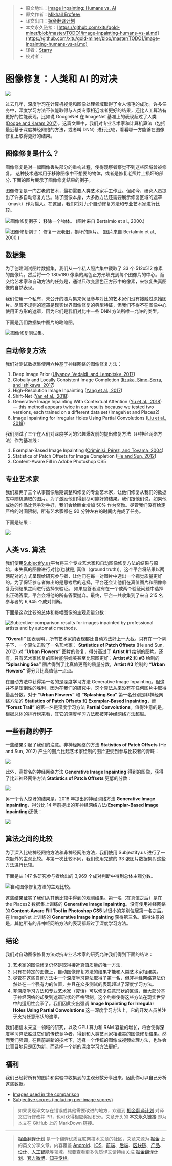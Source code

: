 > * 原文地址：[Image Inpainting: Humans vs. AI](https://towardsdatascience.com/image-inpainting-humans-vs-ai-48fc4bca7ecc)
> * 原文作者：[Mikhail Erofeev](https://medium.com/@mikhail_26901)
> * 译文出自：[掘金翻译计划](https://github.com/xitu/gold-miner)
> * 本文永久链接：[https://github.com/xitu/gold-miner/blob/master/TODO1/image-inpainting-humans-vs-ai.md](https://github.com/xitu/gold-miner/blob/master/TODO1/image-inpainting-humans-vs-ai.md)
> * 译者：[Starry](https://github.com/Starry316)
> * 校对者：

# 图像修复：人类和 AI 的对决

![](https://cdn-images-1.medium.com/max/6000/1*HQxitL28dDEKe1dPp9wdmQ.png)

过去几年，深度学习在计算机视觉和图像处理领域取得了令人惊艳的成功。许多任务中，深度学习方法不仅能取得与人类专家相近或者更好的结果，还比人工算法有更好的性能表现。比如说 GoogleNet 在 ImageNet 基准上的表现超过了人类([Dodge and Karam 2017](https://arxiv.org/abs/1705.02498))。这篇文章中，我们对专业艺术家和计算机算法（包括最近基于深度神经网络的方法，或者叫 DNN）进行比较，看看哪一方能够在图像修复上取得更好的结果。

## 图像修复是什么？

图像修复是对一幅图像丢失部分的重构过程，使得观察者察觉不到这些区域曾被修复。 这种技术通常用于移除图像中不想要的物体，或者是修复老照片上损坏的部分. 下面的图片展示了图像修复结果的例子。

图像修复是一门古老的艺术，最初需要人类艺术家手工作业。但如今，研究人员提出了许多自动修复方法。除了图像本身，大多数方法还需要展示修复区域的遮罩（mask）作为输入。在这里，我们将对九个自动修复方法和专业艺术家进行比较。

![图像修复例子： 移除一个物体。 (图片来自 [Bertalmío et al., 2000](https://conservancy.umn.edu/bitstream/handle/11299/3365/1/1655.pdf).)](https://cdn-images-1.medium.com/max/2152/1*EOuFiCNYdNde05bi9UmB8A.jpeg)

![图像修复例子： 修复一张老旧，损坏的照片。 (图片来自 [Bertalmío et al., 2000.](https://conservancy.umn.edu/bitstream/handle/11299/3365/1/1655.pdf))](https://cdn-images-1.medium.com/max/2412/1*_Ldd9jY-9xS2OEE6Z8FTfw.jpeg)

## 数据集

为了创建测试图片数据集，我们从一个私人照片集中截取了 33 个 512x512 像素的图像片。然后将一个 180x180 像素的黑色正方形填充到每个图像片的中心。而交给艺术家和自动方法的任务是，通过只改变黑色正方形中的像素，来恢复失真图像的自然表现。

我们使用一个私有，未公开的照片集来保证参与对比的艺术家们没有接触过原始图片。尽管不规则的遮罩是现实世界图像修复的典型特征，但我们不得不在图像中心使用正方形的遮罩，因为它们是我们对比中一些 DNN 方法所唯一允许的类型。

下面是我们数据集中图片的略缩图。

![图像修复测试集。](https://cdn-images-1.medium.com/max/3188/1*_sOFyA9XY3ATpW4aGdnTtA.png)

## 自动修复方法

我们对测试数据集使用六种基于神经网络的图像修复方法：

1. Deep Image Prior ([Ulyanov, Vedaldi, and Lempitsky, 2017](https://arxiv.org/abs/1711.10925))
2. Globally and Locally Consistent Image Completion ([Iizuka, Simo-Serra, and Ishikawa, 2017](http://hi.cs.waseda.ac.jp/~iizuka/projects/completion/en/))
3. High-Resolution Image Inpainting ([Yang et al., 2017](https://arxiv.org/abs/1611.09969))
4. Shift-Net ([Yan et al., 2018](https://arxiv.org/abs/1801.09392))
5. Generative Image Inpainting With Contextual Attention ([Yu et al., 2018](https://arxiv.org/abs/1801.07892)) — this method appears twice in our results because we tested two versions, each trained on a different data set (ImageNet and Places2)
6. Image Inpainting for Irregular Holes Using Partial Convolutions ([Liu et al., 2018](https://arxiv.org/abs/1804.07723))

我们测试了三个在人们对深度学习的兴趣爆发前的提出修复方法（非神经网络方法）作为基准线：

1. Exemplar-Based Image Inpainting ([Criminisi, Pérez, and Toyama, 2004](http://www.irisa.fr/vista/Papers/2004_ip_criminisi.pdf))
2. Statistics of Patch Offsets for Image Completion ([He and Sun, 2012](http://kaiminghe.com/eccv12/index.html))
3. Content-Aware Fill in Adobe Photoshop CS5

## 专业艺术家

我们雇佣了三个从事图像后期调整和修复的专业艺术家，让他们修复从我们的数据库中随机选取的图片。为了激励他们得到尽可能好的结果。我们跟他们说，如果他或她的作品比竞争对手好，我们会给酬金增加 50% 作为奖励。尽管我们没有给定严格的时间限制，所有艺术家都在 90 分钟左右的时间内完成了任务。

下面是结果：

![](https://cdn-images-1.medium.com/max/2000/1*tDhUKacPIfjkfdC24tXd_Q.png)

## 人类 vs. 算法

我们使用[Subjectify.us](http://www.subjectify.us)平台将三个专业艺术家和自动图像修复方法的结果与原始，未失真的图像进行对比(也就是, 真值（ground truth))。这个平台将结果以两两配对的方式呈现给研究参与者，让他们在每一对图片中选出一个视觉质量更好的。为了保证参与者做出的是思考后的选择，平台还会让他们在真值图片和图像修复范例结果之间进行选择来验证。 如果应答者没有在一个或两个验证问题中选择出正确答案，平台会将他的所有答案抛弃。最终，平台一共收集到了来自 215 名参与者的 6,945 个成对判断。

下面是这次比较的总体和每幅图像的主观质量分数：

![Subjective-comparison results for images inpainted by professional artists and by automatic methods.](https://cdn-images-1.medium.com/max/2852/1*vQFC5lH3mGjAMJyTosgSjw.png)

 **“Overall”** 图表表明，所有艺术家的表现都比自动方法好上一大截。只有在一个例子下，一个算法击败了一名艺术家： **Statistics of Patch Offsets** (He and Sun, 2012) 对 **“Urban Flowers”** 图片的修复，得分高过了 **Artist #1** 绘制的图片。还有，只有艺术家修复的图片能够媲美甚至比原图更好：**Artist #2** 和 **#3** 绘制的 **“Splashing Sea”** 图片得到了比真值更高的质量分数，**Artist #3** 绘制的 **“Urban Flowers”** 得分只比真值低一点点。

在自动方法中获得第一名的是深度学习方法 Generative Image Inpainting。但这并不是压倒性的胜利，因为在我们的研究中，这个算法从来没有在任何图片中取得最高分数。对于 **“Urban Flowers”** 和 **“Splashing Sea”** 第一名分别是非神经网络方法的 **Statistics of Patch Offsets** 和 **Exemplar-Based Inpainting**，而 **“Forest Trail”** 的第一名是深度学习方法 **Partial Convolutions**。值得注意的是，根据总体的排行榜来看，其它的深度学习方法都被非神经网络方法超越。

## 一些有趣的例子

一些结果引起了我们的注意。非神经网络的方法 **Statistics of Patch Offsets** (He and Sun, 2012) 产生的图片比起艺术家绘制的图片更受到参与比较者的青睐：

![](https://cdn-images-1.medium.com/max/2000/1*3dDa-RRW6QhZwiFVIrlnfg.png)

此外，高排名的神经网络方法 **Generative Image Inpainting** 得到的图像，获得了比非神经网络方法 **Statistics of Patch Offsets** 更低的分数：

![](https://cdn-images-1.medium.com/max/2000/1*aVpvEogJotWTi2F1YjfJvg.png)

另一个令人惊讶的结果是，2018 年提出的神经网络方法 **Generative Image Inpainting**，得分比 14 年前提出的非神经网络方法(**Exemplar-Based Image Inpainting**)还低：

![](https://cdn-images-1.medium.com/max/2000/1*UFvv4H_C1j-F3pVSi5aPlw.png)

## 算法之间的比较

为了深入比较神经网络方法和非神经网络方法，我们使用 Subjectify.us 进行了一次额外的主观比较。与第一次比较不同，我们使用完整的 33 张图片数据集对这些方法进行比较。

下面是从 147 名研究参与者给出的 3,969 个成对判断中得到总体主观分数。

![自动图像修复方法的主观比较。](https://cdn-images-1.medium.com/max/2358/1*sfhG6AFZ546S6z51aEmuhg.png)

这些结果证实了我们从其他比较中得到的观测结果。第一名（在真值之后）是在 the Places2 数据集上训练的 **Generative Image Inpainting**。没有使用神经网络的 **Content-Aware Fill Tool in Photoshop CS5** 以很小的差别位居第一名之后。 在 ImageNet 上训练的 **Generative Image Inpainting** 获得第三名。值得注意的是，其他所有的非神经网络方法的表现都超过了深度学习方法。

## 结论

我们对自动图像修复方法对抗专业艺术家的研究允许我们得到下面的结论：

1. 艺术家的图像修复仍然是取得接近真值质量的唯一方法.
2. 只有在特定的图像上，自动图像修复方法的结果才能和人类艺术家相媲美。
3. 尽管在这些自动方法中一个深度学习算法取得了第一名，但非神经网络算法仍然处在一个强有力的位置，并且在众多测试的表现超过了深度学习方法。
4. 非深度学习方法和专业艺术家（废话）可以修复任意形状的区域，而大部分基于神经网络的却受到遮罩形状的严格限制。这个约束使得这些方法在现实世界中的适用性变窄了。我们因此突出强调 **Image Inpainting for Irregular Holes Using Partial Convolutions** 这一深度学习方法上，它的开发人员关注于支持任意形状的遮罩。

我们相信未来这一领域的研究，以及 GPU 算力和 RAM 容量的增长，将会使得深度学习算法胜过它们的传统竞争者，得到和人类艺术家相媲美的图像修复结果。然而我们强调，在目前最新的技术下，选择一个传统的图像或视频处理方法，也许会比盲目地只是因为新，而选择一个新的深度学习方法更好。

## 福利

我们已经将所有的图片和实验中收集到的主观分数分享出来，因此你可以自己分析这些数据。

* [Images used in the comparison](https://github.com/merofeev/image_inpainting_humans_vs_ai)
* [Subjective scores (including per-image scores)](http://erofeev.pw/image_inpainting_humans_vs_ai/)

> 如果发现译文存在错误或其他需要改进的地方，欢迎到 [掘金翻译计划](https://github.com/xitu/gold-miner) 对译文进行修改并 PR，也可获得相应奖励积分。文章开头的 **本文永久链接** 即为本文在 GitHub 上的 MarkDown 链接。

---

> [掘金翻译计划](https://github.com/xitu/gold-miner) 是一个翻译优质互联网技术文章的社区，文章来源为 [掘金](https://juejin.im) 上的英文分享文章。内容覆盖 [Android](https://github.com/xitu/gold-miner#android)、[iOS](https://github.com/xitu/gold-miner#ios)、[前端](https://github.com/xitu/gold-miner#前端)、[后端](https://github.com/xitu/gold-miner#后端)、[区块链](https://github.com/xitu/gold-miner#区块链)、[产品](https://github.com/xitu/gold-miner#产品)、[设计](https://github.com/xitu/gold-miner#设计)、[人工智能](https://github.com/xitu/gold-miner#人工智能)等领域，想要查看更多优质译文请持续关注 [掘金翻译计划](https://github.com/xitu/gold-miner)、[官方微博](http://weibo.com/juejinfanyi)、[知乎专栏](https://zhuanlan.zhihu.com/juejinfanyi)。
